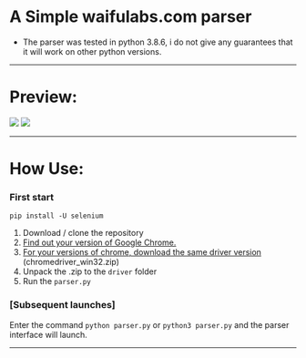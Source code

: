 # A Simple waifulabs.com parser
* The parser was tested in python 3.8.6, i do not give any guarantees that it will work on other python versions.

***
# Preview:
![](https://media.discordapp.net/attachments/797823091899236433/799589736544206868/unknown.png)
![](https://media.discordapp.net/attachments/797823091899236433/799591136242565120/unknown.png)
***
# How Use:
### First start
```console
pip install -U selenium
```
1. Download / clone the repository
2. [Find out your version of Google Chrome.](chrome://settings/help)
3. [For your versions of chrome, download the same driver version](https://chromedriver.chromium.org/downloads) (chromedriver_win32.zip)
4. Unpack the .zip to the `driver` folder
5. Run the `parser.py`

### [Subsequent launches]
Enter the command `python parser.py` or `python3 parser.py` and the parser interface will launch.
***
